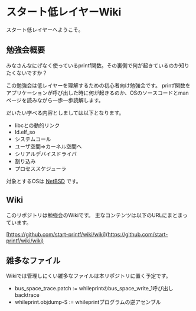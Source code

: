 # スタート低レイヤーWiki

スタート低レイヤーへようこそ。

## 勉強会概要

みなさんなにげなく使っているprintf関数。その裏側で何が起きているのか知りたくないですか？

この勉強会は低レイヤーを理解するための初心者向け勉強会です。
printf関数をアプリケーションが呼び出した時に何が起きるのか、OSのソースコードとmanページを読みながら一歩一歩読解します。

だいたい学べる内容としましては以下となります。

* libcとの動的リンク
* ld.elf_so
* システムコール
* ユーザ空間=>カーネル空間へ
* シリアルデバイスドライバ
* 割り込み
* プロセススケジューラ 

対象とするOSは
[NetBSD](http://www.netbsd.org/)
です。

## Wiki

このリポジトリは勉強会のWikiです。
主なコンテンツは以下のURLにまとまっています。

[https://github.com/start-printf/wiki/wiki](https://github.com/start-printf/wiki/wiki)

## 雑多なファイル

Wikiでは管理しにくい雑多なファイルは本リポジトリに置く予定です。

* bus_space_trace.patch := whileprintのbus_space_write_1呼び出しbacktrace
* whileprint.objdump-S  := whileprintプログラムの逆アセンブル
